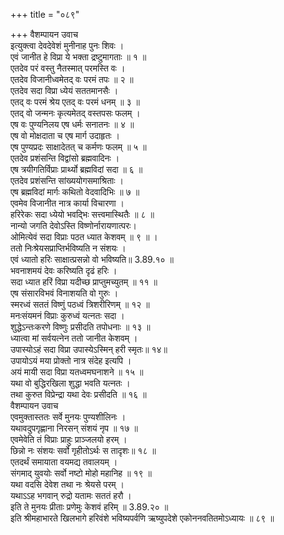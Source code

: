 +++
title = "०८९"

+++
वैशम्पायन उवाच  
इत्युक्त्वा देवदेवेशं मुनीनाह पुनः शिवः ।  
एवं जानीत हे विप्रा ये भक्ता द्रष्टुमागताः ॥ १ ॥  
एतदेव परं वस्तु नैतस्मात् परमस्ति वः ।  
एतदेव विजानीध्वमेतद् वः परमं तपः ॥ २ ॥  
एतदेव सदा विप्रा ध्येयं सततमानसैः ।  
एतद् वः परमं श्रेय एतद् वः परमं धनम् ॥ ३ ॥  
एतद् वो जन्मनः कृत्यमेतद् वस्तपसः फलम् ।  
एष वः पुण्यनिलय एष धर्मः सनातनः ॥ ४ ॥  
एष वो मोक्षदाता च एष मार्ग उदाहृतः ।  
एष पुण्यप्रदः साक्षादेतत् च कर्मणः फलम् ॥ ५ ॥  
एतदेव प्रशंसन्ति विद्वांसो ब्रह्मवादिनः ।  
एष त्रयीगतिर्विप्राः प्रार्थ्यो ब्रह्मविदां सदा ॥ ६ ॥  
एतदेव प्रशंसन्ति सांख्ययोगसमाश्रिताः ।  
एष ब्रह्मविदां मार्गः कथितो वेदवादिभिः ॥ ७ ॥  
एवमेव विजानीत नात्र कार्या विचारणा ।  
हरिरेकः सदा ध्येयो भवद्भिः सत्त्वमास्थितैः ॥ ८ ॥  
नान्यो जगति देवोऽस्ति विष्णोर्नारायणात्परः।  
ओमित्येवं सदा विप्राः पठत ध्यात केशवम् ॥ ९ ॥ ।  
ततो निःश्रेयसप्राप्तिर्भविष्यति न संशयः ।  
एवं ध्यातो हरिः साक्षात्प्रसन्नो वो भविष्यति॥ 3.89.१० ॥  
भवनाशमयं देवः करिष्यति दृढं हरिः ।  
सदा ध्यात हरिं विप्रा यदीच्छ प्राप्तुमच्युतम् ॥ ११ ॥  
एष संसारविभवं विनाशयति वो गुरुः ।  
स्मरध्वं सततं विष्णुं पठध्वं त्रिशरीरिणम् ॥ १२ ॥  
मनःसंयमनं विप्राः कुरुध्वं यत्नतः सदा ।  
शुद्धेऽन्तःकरणे विष्णुः प्रसीदति तपोधनाः ॥ १३ ॥  
ध्यात्वा मां सर्वयत्नेन ततो जानीत केशवम् ।  
उपास्योऽहं सदा विप्रा उपास्येऽस्मिन् हरी स्मृतः॥ १४॥  
उपायोऽयं मया प्रोक्तो नात्र संदेह इत्यपि ।  
अयं मायी सदा विप्रा यतध्वमघनाशने ॥ १५ ॥  
यथा वो बुद्धिरखिला शुद्धा भवति यत्नतः ।  
तथा कुरुत विप्रेन्द्रा यथा देवः प्रसीदति ॥ १६ ॥  
वैशम्पायन उवाच  
एवमुक्तास्ततः सर्वे मुनयः पुण्यशीलिनः ।  
यथावदुपगृह्णाना निरसन् संशयं नृप ॥ १७ ॥  
एवमेवेति तं विप्राः प्राहुः प्राञ्जलयो हरम् ।  
छिन्नो नः संशयः सर्वो गृहीतोऽर्थः स तादृशः॥ १८ ॥  
एतदर्थं समायाता वयमद्य तवालयम् ।  
संगमाद् युवयोः सर्वो नष्टो मोहो महानिह ॥ १९ ॥  
यथा वदसि देवेश तथा नः श्रेयसे परम् ।  
यथाऽऽह भगवान् रुद्रो यतामः सततं हरौ ।  
इति ते मुनयः प्रीताः प्रणेमुः केशवं हरिम् ॥ 3.89.२० ॥  
इति श्रीमहाभारते खिलभागे हरिवंशे भविष्यपर्वणि ऋष्युपदेशे एकोननवतितमोऽध्यायः ॥ ८९ ॥